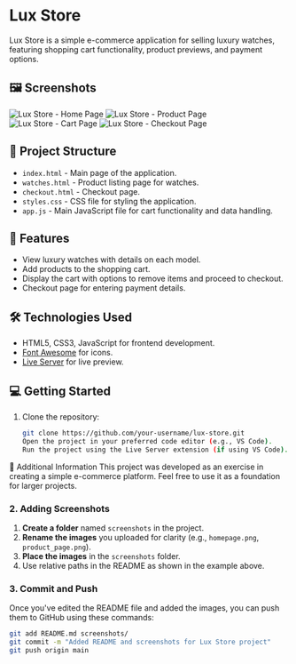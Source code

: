 # Lux Store

Lux Store is a simple e-commerce application for selling luxury watches, featuring shopping cart functionality, product previews, and payment options.

## 🖼️ Screenshots

![Lux Store - Home Page](./screenshots/homepage.png)
![Lux Store - Product Page](./screenshots/product_page.png)
![Lux Store - Cart Page](./screenshots/cart_page.png)
![Lux Store - Checkout Page](./screenshots/checkout_page.png)

## 📂 Project Structure

- `index.html` - Main page of the application.
- `watches.html` - Product listing page for watches.
- `checkout.html` - Checkout page.
- `styles.css` - CSS file for styling the application.
- `app.js` - Main JavaScript file for cart functionality and data handling.

## 🚀 Features

- View luxury watches with details on each model.
- Add products to the shopping cart.
- Display the cart with options to remove items and proceed to checkout.
- Checkout page for entering payment details.

## 🛠️ Technologies Used

- HTML5, CSS3, JavaScript for frontend development.
- [Font Awesome](https://cdnjs.com/libraries/font-awesome) for icons.
- [Live Server](https://marketplace.visualstudio.com/items?itemName=ritwickdey.LiveServer) for live preview.

## 💻 Getting Started

1. Clone the repository:
   ```bash
   git clone https://github.com/your-username/lux-store.git
   Open the project in your preferred code editor (e.g., VS Code).
   Run the project using the Live Server extension (if using VS Code).
📝 Additional Information
This project was developed as an exercise in creating a simple e-commerce platform. Feel free to use it as a foundation for larger projects.
### 2. Adding Screenshots

1. **Create a folder** named `screenshots` in the project.
2. **Rename the images** you uploaded for clarity (e.g., `homepage.png`, `product_page.png`).
3. **Place the images** in the `screenshots` folder.
4. Use relative paths in the README as shown in the example above.

### 3. Commit and Push

Once you've edited the README file and added the images, you can push them to GitHub using these commands:

```bash
git add README.md screenshots/
git commit -m "Added README and screenshots for Lux Store project"
git push origin main
